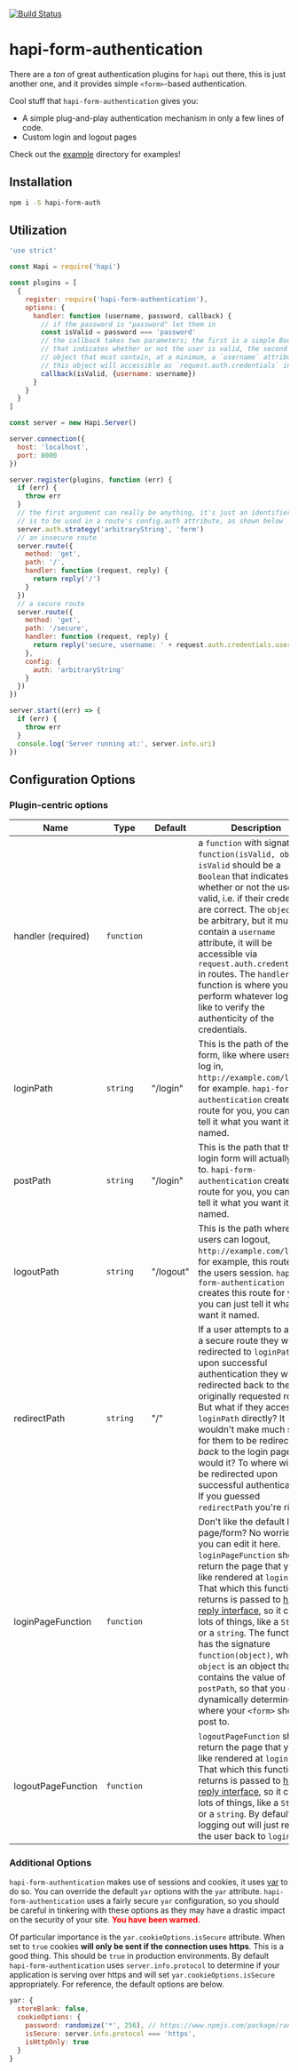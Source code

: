 [![Build Status](https://travis-ci.org/charlesread/hapi-form-authentication.svg?branch=master)](https://travis-ci.org/charlesread/hapi-form-authentication)
# hapi-form-authentication

There are a _ton_ of great authentication plugins for `hapi` out there, this is just another one, and it provides simple `<form>`-based authentication.

Cool stuff that `hapi-form-authentication` gives you:

* A simple plug-and-play authentication mechanism in only a few lines of code.
* Custom login and logout pages

Check out the [example](https://github.com/charlesread/hapi-form-authentication/tree/master/example) directory for examples!

## Installation

```bash
npm i -S hapi-form-auth
```

## Utilization

```js
'use strict'

const Hapi = require('hapi')

const plugins = [
  {
    register: require('hapi-form-authentication'),
    options: {
      handler: function (username, password, callback) {
        // if the password is "password" let them in
        const isValid = password === 'password'
        // the callback takes two parameters; the first is a simple Boolean
        // that indicates whether or not the user is valid, the second is an
        // object that must contain, at a minimum, a `username` attribute,
        // this object will accessible as `request.auth.credentials` in routes
        callback(isValid, {username: username})
      }
    }
  }
]

const server = new Hapi.Server()

server.connection({
  host: 'localhost',
  port: 8000
})

server.register(plugins, function (err) {
  if (err) {
    throw err
  }
  // the first argument can really be anything, it's just an identifier that
  // is to be used in a route's config.auth attribute, as shown below
  server.auth.strategy('arbitraryString', 'form')
  // an insecure route
  server.route({
    method: 'get',
    path: '/',
    handler: function (request, reply) {
      return reply('/')
    }
  })
  // a secure route
  server.route({
    method: 'get',
    path: '/secure',
    handler: function (request, reply) {
      return reply('secure, username: ' + request.auth.credentials.username)
    },
    config: {
      auth: 'arbitraryString'
    }
  })
})

server.start((err) => {
  if (err) {
    throw err
  }
  console.log('Server running at:', server.info.uri)
})

```

## Configuration Options

### Plugin-centric options

| Name | Type | Default | Description |
| --- | --- | --- | --- |
| handler (required) | `function` |  | a `function` with signature `function(isValid, object)`. `isValid` should be a `Boolean` that indicates whether or not the user is valid, i.e. if their credentials are correct.  The `object` can be arbitrary, but it must contain a `username` attribute, it will be accessible via `request.auth.credentials` in routes. The `handler` function is where you will perform whatever logic you like to verify the authenticity of the credentials. |
| loginPath | `string` | "/login" | This is the path of the login form, like where users will log in, `http://example.com/login`, for example. `hapi-form-authentication` creates this route for you, you can just tell it what you want it named.|
| postPath | `string` | "/login" | This is the path that the login form will actually `POST` to. `hapi-form-authentication` creates this route for you, you can just tell it what you want it named. |
| logoutPath | `string` | "/logout" | This is the path where users can logout, `http://example.com/logout`, for example, this route kills the users session. `hapi-form-authentication` creates this route for you, you can just tell it what you want it named. |
| redirectPath | `string` | "/"| If a user attempts to access a secure route they will be redirected to `loginPath`, upon successful authentication they will redirected back to the originally requested route.  But what if they access `loginPath` directly?  It wouldn't make much sense for them to be redirect _back_ to the login page now would it? To where will they be redirected upon successful authentication?  If you guessed `redirectPath` you're right! |
| loginPageFunction | `function` | | Don't like the default login page/form? No worries, you can edit it here.  `loginPageFunction` should return the page that you'd like rendered at `loginPath`.  That which this function returns is passed to [hapi's reply interface](https://hapijs.com/api#reply-interface), so it can be lots of things, like a `Stream` or a `string`.  The function has the signature `function(object)`, where `object` is an object that contains the value of `postPath`, so that you can dynamically determine where your `<form>` should post to. |
| logoutPageFunction | `function` | | `logoutPageFunction` should return the page that you'd like rendered at `loginPath`.  That which this function returns is passed to [hapi's reply interface](https://hapijs.com/api#reply-interface), so it can be lots of things, like a `Stream` or a `string`.  By default, logging out will just redirect the user back to `loginPath`. |

### Additional Options

`hapi-form-authentication` makes use of sessions and cookies, it uses [yar](https://www.npmjs.com/package/yar) to do so.  You can override the default `yar` options with the `yar` attribute.  `hapi-form-authentication` uses a fairly secure `yar` configuration, so you should be careful in tinkering with these options as they may have a drastic impact on the security of your site.  <strong style="color:red">You have been warned.</strong>

Of particular importance is the `yar.cookieOptions.isSecure` attribute.  When set to `true` cookies <strong>will only be sent if the connection uses https</strong>.  This is a good thing.  This should be `true` in production environments.  By default `hapi-form-authentication` uses `server.info.protocol` to determine if your application is serving over https and will set `yar.cookieOptions.isSecure` appropriately.  For reference, the default options are below.

```js
yar: {
  storeBlank: false,
  cookieOptions: {
    password: randomize('*', 256), // https://www.npmjs.com/package/randomatic
    isSecure: server.info.protocol === 'https',
    isHttpOnly: true
  }
}
```